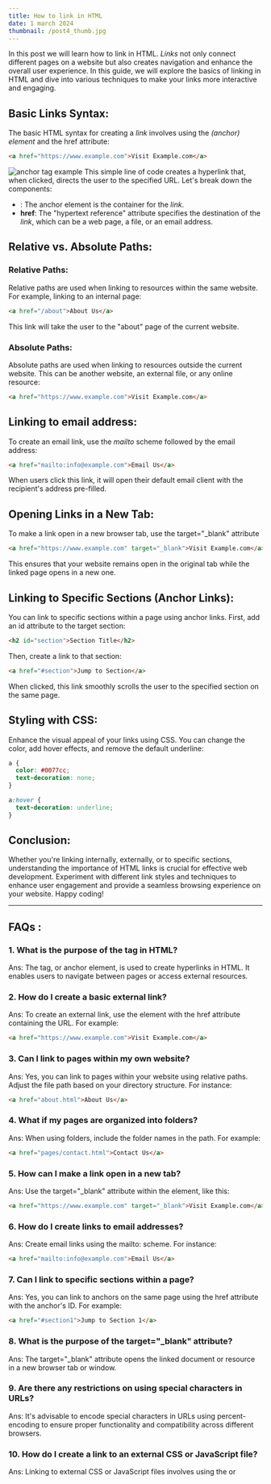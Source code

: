 ```yaml
---
title: How to link in HTML
date: 1 march 2024
thumbnail: /post4_thumb.jpg
---
```

In this post we will learn how to link in HTML. *Links* not only connect different pages on a website but also creates navigation and enhance the overall user experience. In this guide, we will explore the basics of linking in HTML and dive into various techniques to make your links more interactive and engaging.

## Basic Links Syntax:
The basic HTML syntax for creating a *link* involves using the *<a> (anchor) element* and the href attribute:

```html
<a href="https://www.example.com">Visit Example.com</a>
```
![anchor tag example](/post4_1.png)
This simple line of code creates a hyperlink that, when clicked, directs the user to the specified URL. Let's break down the components:

- **<a>**: The anchor element is the container for the *link*.
- **href**: The "hypertext reference" attribute specifies the destination of the *link*, which can be a web page, a file, or an email address.

## Relative vs. Absolute Paths:
### Relative Paths:
Relative paths are used when linking to resources within the same website. For example, linking to an internal page:
```html
<a href="/about">About Us</a>
```
This link will take the user to the "about" page of the current website.

### Absolute Paths:
Absolute paths are used when linking to resources outside the current website. This can be another website, an external file, or any online resource:
```html
<a href="https://www.example.com">Visit Example.com</a>
```

## Linking to email address:
To create an email link, use the *mailto* scheme followed by the email address:

```html
<a href="mailto:info@example.com">Email Us</a>
```
When users click this link, it will open their default email client with the recipient's address pre-filled.
## Opening Links in a New Tab:
To make a link open in a new browser tab, use the target="_blank" attribute
```html
<a href="https://www.example.com" target="_blank">Visit Example.com</a>
```
This ensures that your website remains open in the original tab while the linked page opens in a new one.

## Linking to Specific Sections (Anchor Links):
You can link to specific sections within a page using anchor links. First, add an id attribute to the target section:

```html
<h2 id="section">Section Title</h2>
```
Then, create a link to that section:
```html
<a href="#section">Jump to Section</a>
```
When clicked, this link smoothly scrolls the user to the specified section on the same page.
## Styling with CSS:
Enhance the visual appeal of your links using CSS. You can change the color, add hover effects, and remove the default underline:
```css
a {
  color: #0077cc;
  text-decoration: none;
}

a:hover {
  text-decoration: underline;
}
```
## Conclusion:
Whether you're linking internally, externally, or to specific sections, understanding the importance of HTML links is crucial for effective web development. Experiment with different link styles and techniques to enhance user engagement and provide a seamless browsing experience on your website. Happy coding!

---

## FAQs :

### 1. What is the purpose of the <a> tag in HTML?
Ans: The <a> tag, or anchor element, is used to create hyperlinks in HTML. It enables users to navigate between pages or access external resources.

### 2. How do I create a basic external link?
Ans: To create an external link, use the <a> element with the href attribute containing the URL. For example:
```html
<a href="https://www.example.com">Visit Example.com</a>
```

### 3. Can I link to pages within my own website?
Ans: Yes, you can link to pages within your website using relative paths. Adjust the file path based on your directory structure. For instance:
```html
<a href="about.html">About Us</a>
```

### 4. What if my pages are organized into folders?
Ans: When using folders, include the folder names in the path. For example:
```html
<a href="pages/contact.html">Contact Us</a>
```

### 5. How can I make a link open in a new tab?
Ans: Use the target="_blank" attribute within the <a> element, like this:
```html
<a href="https://www.example.com" target="_blank">Visit Example.com</a>
```

### 6. How do I create links to email addresses?
Ans: Create email links using the mailto: scheme. For instance:
```html
<a href="mailto:info@example.com">Email Us</a>
```

### 7. Can I link to specific sections within a page?
Ans: Yes, you can link to anchors on the same page using the href attribute with the anchor's ID. For example:
```html
<a href="#section1">Jump to Section 1</a>
```

### 8. What is the purpose of the target="_blank" attribute?
Ans: The target="_blank" attribute opens the linked document or resource in a new browser tab or window.

### 9. Are there any restrictions on using special characters in URLs?
Ans: It's advisable to encode special characters in URLs using percent-encoding to ensure proper functionality and compatibility across different browsers.

### 10. How do I create a link to an external CSS or JavaScript file?
Ans: Linking to external CSS or JavaScript files involves using the <link> or <script> element with the href attribute specifying the file path.